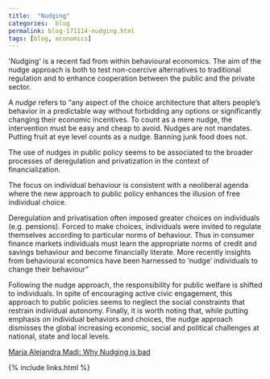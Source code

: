 ```yaml
---
title:  "Nudging"
categories:  blog
permalink: blog-171114-nudging.html
tags: [blog, economics]
---
```


'Nudging' is a recent fad from within behavioural economics.
The aim of the nudge approach is both to
test non-coercive alternatives to traditional regulation and
to enhance cooperation between the public and the private sector. 

A *nudge* refers to
“any aspect of the choice architecture that alters people’s behavior
in a predictable way without forbidding any options
or significantly changing their economic incentives.
To count as a mere nudge, the intervention must be easy and cheap to avoid.
Nudges are not mandates.
Putting fruit at eye level counts as a nudge.
Banning junk food does not.

The use of nudges in public policy seems to be associated
to the broader processes of deregulation and privatization
in the context of financialization.

The focus on individual behaviour is consistent with a
neoliberal agenda
where the new approach to public policy enhances
the illusion of free individual choice. 

Deregulation and privatisation often
imposed greater choices on individuals (e.g. pensions).
Forced to make choices,
individuals were invited to regulate themselves
according to particular norms of behaviour.
Thus in consumer finance markets individuals must learn
the appropriate norms of credit and savings behaviour and
become financially literate.
More recently insights from behavioural economics have been
harnessed to ‘nudge’ individuals to change their behaviour”

Following the nudge approach, the responsibility for public welfare is shifted to individuals. In spite of encouraging active civic engagement, this approach to public policies seems to neglect the social constraints that restrain individual autonomy. Finally, it is worth noting that, while putting emphasis on individual behaviors and choices, the nudge approach dismisses the global increasing economic, social and political challenges at national, state and local levels.

[Maria Alejandra Madi: Why Nudging is bad](https://www.worldeconomicsassociation.org/newsletterarticles/nudges-dark-side/)

{% include links.html %}

